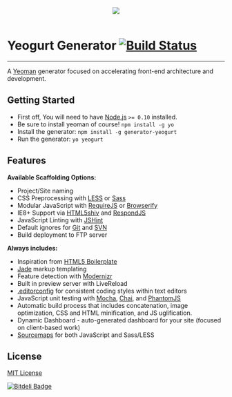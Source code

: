<center>
	<img src="http://i.imgur.com/obNKseX.png" />
</center>

<br>

# Yeogurt Generator [![Build Status](https://secure.travis-ci.org/larsonjj/generator-yeogurt.png?branch=master)](https://travis-ci.org/larsonjj/generator-yeogurt)
<hr>

A [Yeoman](http://yeoman.io) generator focused on accelerating front-end architecture and development. 


## Getting Started

- First off, You will need to have [Node.js](http://nodejs.org/) `>= 0.10` installed. <br>
- Be sure to install yeoman of course! `npm install -g yo` <br>
- Install the generator: `npm install -g generator-yeogurt` <br>
- Run the generator: `yo yeogurt`

## Features

**Available Scaffolding Options:**

- Project/Site naming
- CSS Preprocessing with [LESS](http://lesscss.org/) or [Sass](http://sass-lang.com/)
- Modular JavaScript with [RequireJS](http://requirejs.org/) or [Browserify](http://browserify.org/)
- IE8+ Support via [HTML5shiv](https://github.com/aFarkas/html5shiv) and [RespondJS](https://github.com/scottjehl/Respond)
- JavaScript Linting with [JSHint](http://www.jshint.com/)
- Default ignores for [Git](http://git-scm.com/) and [SVN](http://subversion.apache.org/)
- Build deployment to FTP server

**Always includes:**

- Inspiration from [HTML5 Boilerplate](http://html5boilerplate.com/)
- [Jade](http://jade-lang.com/) markup templating
- Feature detection with [Modernizr](http://modernizr.com/)
- Built in preview server with LiveReload
- [.editorconfig](http://editorconfig.org/) for consistent coding styles within text editors
- JavaScript unit testing with [Mocha](http://visionmedia.github.io/mocha/), [Chai](http://chaijs.com/), and [PhantomJS](http://phantomjs.org/)
- Automatic build process that includes concatenation, image optimization, CSS and HTML minification, and JS uglification.
- Dynamic Dashboard - auto-generated dashboard for your site (focused on client-based work)
- [Sourcemaps](http://www.html5rocks.com/en/tutorials/developertools/sourcemaps/) for both JavaScript and Sass/LESS


## License

[MIT License](http://en.wikipedia.org/wiki/MIT_License)


[![Bitdeli Badge](https://d2weczhvl823v0.cloudfront.net/larsonjj/generator-yeogurt/trend.png)](https://bitdeli.com/free "Bitdeli Badge")

